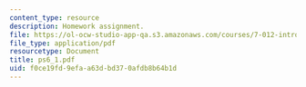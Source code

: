 ```yaml
---
content_type: resource
description: Homework assignment.
file: https://ol-ocw-studio-app-qa.s3.amazonaws.com/courses/7-012-introduction-to-biology-fall-2004/f0ce19fd9efaa63dbd370afdb8b64b1d_ps6_1.pdf
file_type: application/pdf
resourcetype: Document
title: ps6_1.pdf
uid: f0ce19fd-9efa-a63d-bd37-0afdb8b64b1d
---
```

